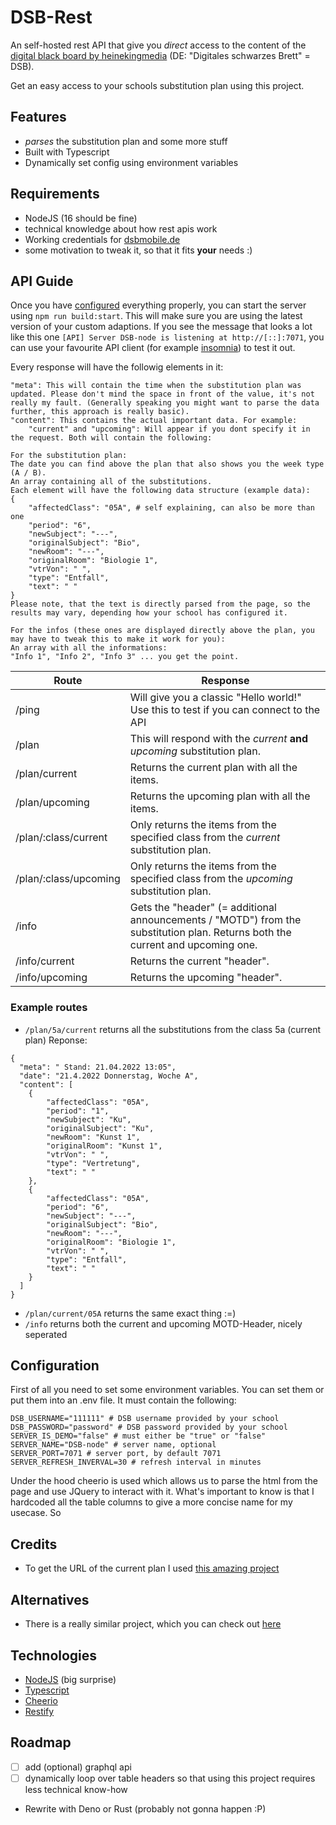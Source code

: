 # DSB-Rest
An self-hosted rest API that give you *direct* access to the content of the [digital black board by heinekingmedia](https://heinekingmedia.de/education/digitales-schwarzes-brett) (DE: "Digitales schwarzes Brett" = DSB).

Get an easy access to your schools substitution plan using this project.

## Features
- *parses* the substitution plan and some more stuff
- Built with Typescript
- Dynamically set config using environment variables

## Requirements
- NodeJS (16 should be fine)
- technical knowledge about how rest apis work
- Working credentials for [dsbmobile.de](https://dsbmobile.de/)
- some motivation to tweak it, so that it fits **your** needs :)

## API Guide
Once you have [configured]() everything properly, you can start the server using `npm run build:start`. This will make sure you are using the latest version of your custom adaptions.
If you see the message that looks a lot like this one `[API] Server DSB-node is listening at http://[::]:7071`, you can use your favourite API client (for example [insomnia](https://insomnia.rest/)) to test it out.

Every response will have the followig elements in it:
```
"meta": This will contain the time when the substitution plan was updated. Please don't mind the space in front of the value, it's not really my fault. (Generally speaking you might want to parse the data further, this approach is really basic).
"content": This contains the actual important data. For example:
    "current" and "upcoming": Will appear if you dont specify it in the request. Both will contain the following:

For the substitution plan:
The date you can find above the plan that also shows you the week type (A / B).
An array containing all of the substitutions.
Each element will have the following data structure (example data):
{
    "affectedClass": "05A", # self explaining, can also be more than one
    "period": "6",
    "newSubject": "---",
    "originalSubject": "Bio",
    "newRoom": "---",
    "originalRoom": "Biologie 1",
    "vtrVon": " ",
    "type": "Entfall",
    "text": " "
}
Please note, that the text is directly parsed from the page, so the results may vary, depending how your school has configured it.

For the infos (these ones are displayed directly above the plan, you may have to tweak this to make it work for you):
An array with all the informations:
"Info 1", "Info 2", "Info 3" ... you get the point.
```

| Route | Response |
| --- | --- |
| /ping | Will give you a classic "Hello world!" Use this to test if you can connect to the API |
| /plan | This will respond with the *current* **and** *upcoming* substitution plan. |
| /plan/current | Returns the current plan with all the items. |
| /plan/upcoming | Returns the upcoming plan with all the items. |
| /plan/:class/current | Only returns the items from the specified class from the *current* substitution plan. |
| /plan/:class/upcoming | Only returns the items from the specified class from the *upcoming* substitution plan. |
| /info | Gets the "header" (= additional announcements / "MOTD") from the substitution plan. Returns both the current and upcoming one. |
| /info/current | Returns the current "header". |
| /info/upcoming | Returns the upcoming "header". |

### Example routes
- `/plan/5a/current` returns all the substitutions from the class 5a (current plan) Reponse:
```
{
  "meta": " Stand: 21.04.2022 13:05",
  "date": "21.4.2022 Donnerstag, Woche A",
  "content": [
    {
        "affectedClass": "05A",
        "period": "1",
        "newSubject": "Ku",
        "originalSubject": "Ku",
        "newRoom": "Kunst 1",
        "originalRoom": "Kunst 1",
        "vtrVon": " ",
        "type": "Vertretung",
        "text": " "
    },
    {
        "affectedClass": "05A",
        "period": "6",
        "newSubject": "---",
        "originalSubject": "Bio",
        "newRoom": "---",
        "originalRoom": "Biologie 1",
        "vtrVon": " ",
        "type": "Entfall",
        "text": " "
    }
  ]
}
```
- `/plan/current/05A` returns the same exact thing :=)
- `/info` returns both the current and upcoming MOTD-Header, nicely seperated

## Configuration
First of all you need to set some environment variables. You can set them or put them into an .env file. It must contain the following:

```
DSB_USERNAME="111111" # DSB username provided by your school
DSB_PASSWORD="password" # DSB password provided by your school
SERVER_IS_DEMO="false" # must either be "true" or "false"
SERVER_NAME="DSB-node" # server name, optional
SERVER_PORT=7071 # server port, by default 7071
SERVER_REFRESH_INVERVAL=30 # refresh interval in minutes
```

Under the hood cheerio is used which allows us to parse the html from the page and use JQuery to interact with it.
What's important to know is that I hardcoded all the table columns to give a more concise name for my usecase. So

## Credits
- To get the URL of the current plan I used [this amazing project](https://github.com/TheNoim/DSBAPI)

## Alternatives
- There is a really similar project, which you can check out [here](https://codeberg.org/vertretungsplan/integration-dsb)

## Technologies
- [NodeJS](https://nodejs.org/en/) (big surprise)
- [Typescript](https://www.typescriptlang.org/)
- [Cheerio](https://www.npmjs.com/package/cheerio)
- [Restify](http://restify.com/)

## Roadmap
- [ ] add (optional) graphql api
- [ ] dynamically loop over table headers so that using this project requires less technical know-how
- Rewrite with Deno or Rust (probably not gonna happen :P)